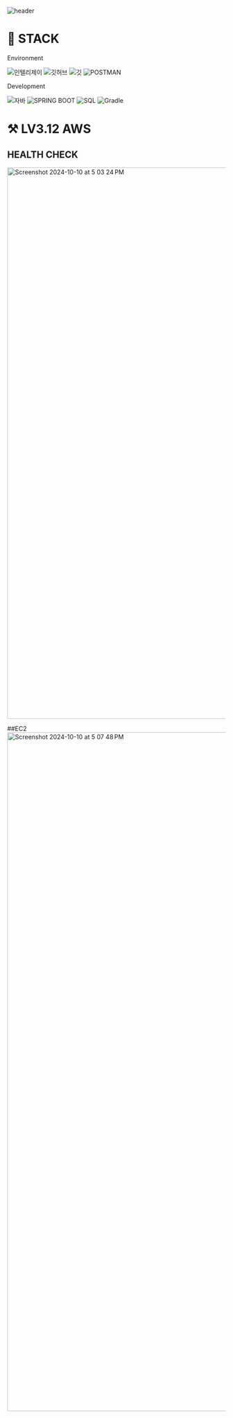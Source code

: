 ![header](https://capsule-render.vercel.app/api?type=waving&height=300&color=gradient&text=Spring%20Plus)

# 🚀 STACK

Environment

![인텔리제이](   https://img.shields.io/badge/IntelliJ_IDEA-000000.svg?style=for-the-badge&logo=intellij-idea&logoColor=white)
![깃허브](https://img.shields.io/badge/GitHub-100000?style=for-the-badge&logo=github&logoColor=white)
![깃](https://img.shields.io/badge/GIT-E44C30?style=for-the-badge&logo=git&logoColor=white)
![POSTMAN](https://img.shields.io/badge/postman-FF6C37?style=for-the-badge&logo=postman&logoColor=white)

Development

![자바](https://img.shields.io/badge/Java-ED8B00?style=for-the-badge&logo=openjdk&logoColor=white)
![SPRING BOOT](https://img.shields.io/badge/springboot-6DB33F?style=for-the-badge&logo=springboot&logoColor=white)
![SQL](https://img.shields.io/badge/mysql-4479A1?style=for-the-badge&logo=mysql&logoColor=white)
![Gradle](https://img.shields.io/badge/gradle-02303A?style=for-the-badge&logo=gradle&logoColor=white)

# ⚒️ LV3.12 AWS
## HEALTH CHECK
<img width="1271" alt="Screenshot 2024-10-10 at 5 03 24 PM" src="https://github.com/user-attachments/assets/6879cb05-c0ff-4985-87fd-ebc76fefc580">

##EC2
<img width="1565" alt="Screenshot 2024-10-10 at 5 07 48 PM" src="https://github.com/user-attachments/assets/210002a6-5e10-49ed-b398-3544c664e2ec">
